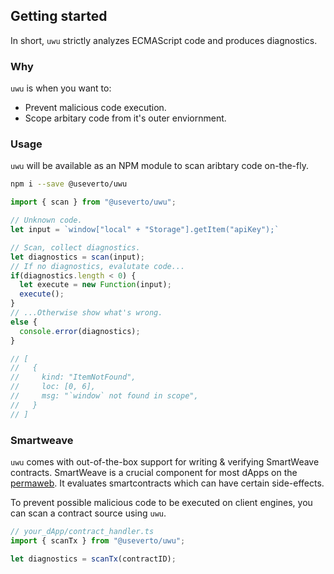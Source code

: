 ## Getting started

In short, `uwu` strictly analyzes ECMAScript code and produces diagnostics.

### Why

`uwu` is when you want to:

* Prevent malicious code execution.
* Scope arbitary code from it's outer enviornment.

### Usage

`uwu` will be available as an NPM module to scan aribtary code on-the-fly.

```sh
npm i --save @useverto/uwu
```

```js
import { scan } from "@useverto/uwu";

// Unknown code.
let input = `window["local" + "Storage"].getItem("apiKey");`

// Scan, collect diagnostics.
let diagnostics = scan(input);
// If no diagnostics, evalutate code...
if(diagnostics.length < 0) {
  let execute = new Function(input);
  execute();
} 
// ...Otherwise show what's wrong.
else {
  console.error(diagnostics);
}

// [
//   {
//     kind: "ItemNotFound",
//     loc: [0, 6],
//     msg: "`window` not found in scope",
//   }
// ]
```

### Smartweave

`uwu` comes with out-of-the-box support for writing & verifying SmartWeave contracts. 
SmartWeave is a crucial component for most dApps on the [permaweb](https://arweave.org). It evaluates smartcontracts which can have certain side-effects.

To prevent possible malicious code to be executed on client engines, you can scan a contract source using `uwu`.

```js
// your_dApp/contract_handler.ts
import { scanTx } from "@useverto/uwu";

let diagnostics = scanTx(contractID);
```
